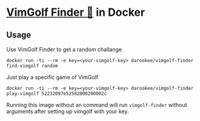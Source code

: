 # [VimGolf Finder 🔎](https://github.com/kciter/vimgolf-finder) in Docker

## Usage

Use VimGolf Finder to get a random challange
```
docker run -ti --rm -e key=<your-vimgolf-key> darookee/vimgolf-finder find-vimgolf random
```

Just play a specific game of VimGolf
```
docker run -ti --rm -e key=<your-vimgolf-key> darookee/vimgolf-finder play-vimgolf 52232097e52582000200002c
```

Running this image without an command will run `vimgolf-finder` without arguments after setting up vimgolf with your key.
